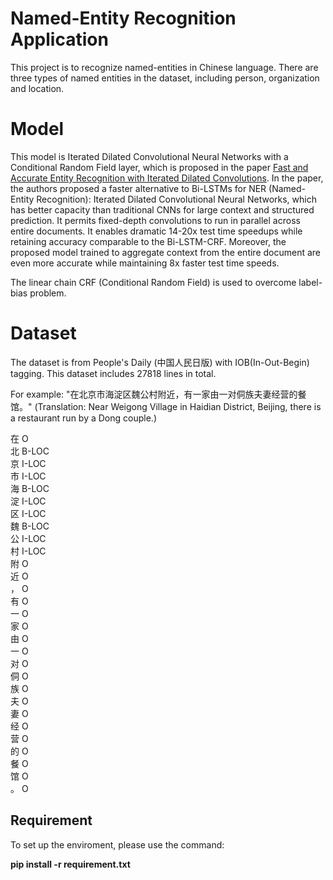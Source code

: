 
# Named-Entity Recognition Application

This project is to recognize named-entities in Chinese language. There are three types of named entities in the dataset, including person, organization and location.



# Model

This model is Iterated Dilated Convolutional Neural Networks with a Conditional Random Field layer, which is proposed in the paper [Fast and Accurate Entity Recognition with Iterated Dilated Convolutions](https://arxiv.org/abs/1702.02098). In the paper, the authors proposed a faster alternative to Bi-LSTMs for NER (Named-Entity Recognition): Iterated Dilated Convolutional Neural Networks, which has better capacity than traditional CNNs for large context and structured prediction. It permits fixed-depth convolutions to run in parallel across entire documents. It enables dramatic 14-20x test time speedups while retaining accuracy comparable to the Bi-LSTM-CRF. Moreover, the proposed model trained to aggregate context from the entire document are even more accurate while maintaining 8x faster test time speeds.

The linear chain CRF (Conditional Random Field) is used to overcome label-bias problem.

# Dataset

The dataset is from People's Daily (中国人民日版) with IOB(In-Out-Begin) tagging.
This dataset includes 27818 lines in total.

For example: 
"在北京市海淀区魏公村附近，有一家由一对侗族夫妻经营的餐馆。" (Translation: Near Weigong Village in Haidian District, Beijing, there is a restaurant run by a Dong couple.)

在 O <br>
北 B-LOC <br>
京 I-LOC <br>
市 I-LOC <br>
海 B-LOC <br>
淀 I-LOC <br>
区 I-LOC <br>
魏 B-LOC <br>
公 I-LOC <br>
村 I-LOC <br>
附 O <br>
近 O <br>
， O <br>
有 O <br>
一 O <br>
家 O <br>
由 O <br>
一 O <br>
对 O <br>
侗 O <br>
族 O <br>
夫 O <br>
妻 O <br>
经 O <br>
营 O <br>
的 O <br>
餐 O <br>
馆 O <br>
。 O <br>

## Requirement
To set up the enviroment, please use the command:

**pip install -r requirement.txt**


